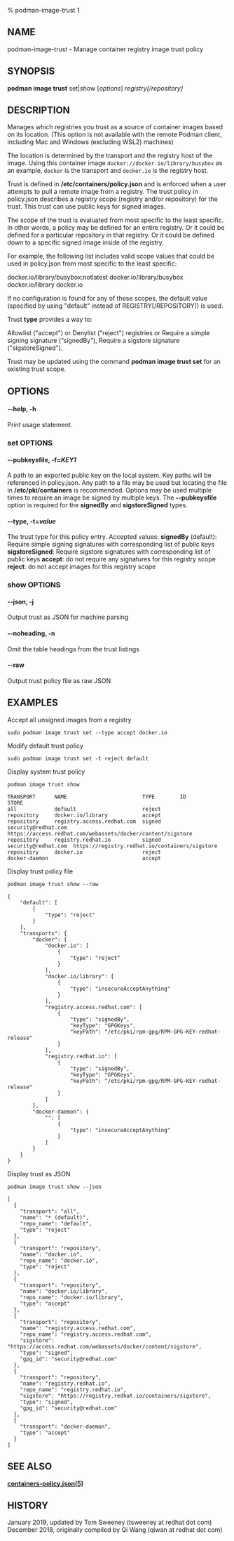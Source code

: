 % podman-image-trust 1

## NAME
podman\-image\-trust - Manage container registry image trust policy


## SYNOPSIS
**podman image trust** set|show [*options*] *registry[/repository]*

## DESCRIPTION
Manages which registries you trust as a source of container images  based on its location. (This option is not available with the remote Podman client, including Mac and Windows (excluding WSL2) machines)

The location is determined
by the transport and the registry host of the image.  Using this container image `docker://docker.io/library/busybox`
as an example, `docker` is the transport and `docker.io` is the registry host.

Trust is defined in **/etc/containers/policy.json** and is enforced when a user attempts to pull
a remote image from a registry.  The trust policy in policy.json describes a registry scope (registry and/or repository) for the trust.  This trust can use public keys for signed images.

The scope of the trust is evaluated from most specific to the least specific. In other words, a policy may be defined for an entire registry.  Or it could be defined for a particular repository in that registry. Or it could be defined down to a specific signed image inside of the registry.

For example, the following list includes valid scope values that could be used in policy.json from most specific to the least specific:

docker.io/library/busybox:notlatest
docker.io/library/busybox
docker.io/library
docker.io

If no configuration is found for any of these scopes, the default value (specified by using "default" instead of REGISTRY[/REPOSITORY]) is used.

Trust **type** provides a way to:

Allowlist ("accept") or
Denylist ("reject") registries or
Require a simple signing signature (“signedBy”),
Require a sigstore signature ("sigstoreSigned").

Trust may be updated using the command **podman image trust set** for an existing trust scope.

## OPTIONS
#### **--help**, **-h**
  Print usage statement.

### set OPTIONS

#### **--pubkeysfile**, **-f**=*KEY1*
  A path to an exported public key on the local system. Key paths
  will be referenced in policy.json. Any path to a file may be used but locating the file in **/etc/pki/containers** is recommended. Options may be used multiple times to
  require an image be signed by multiple keys.  The **--pubkeysfile** option is required for the **signedBy** and **sigstoreSigned** types.

#### **--type**, **-t**=*value*
  The trust type for this policy entry.
  Accepted values:
    **signedBy** (default): Require simple signing signatures with corresponding list of
                        public keys
    **sigstoreSigned**: Require sigstore signatures with corresponding list of
                        public keys
    **accept**: do not require any signatures for this
            registry scope
    **reject**: do not accept images for this registry scope

### show OPTIONS

#### **--json**, **-j**
  Output trust as JSON for machine parsing

#### **--noheading**, **-n**
  Omit the table headings from the trust listings

#### **--raw**
  Output trust policy file as raw JSON

## EXAMPLES

Accept all unsigned images from a registry

    sudo podman image trust set --type accept docker.io

Modify default trust policy

    sudo podman image trust set -t reject default

Display system trust policy

    podman image trust show
```
TRANSPORT      NAME                        TYPE        ID                   STORE
all            default                     reject
repository     docker.io/library           accept
repository     registry.access.redhat.com  signed      security@redhat.com  https://access.redhat.com/webassets/docker/content/sigstore
repository     registry.redhat.io          signed      security@redhat.com  https://registry.redhat.io/containers/sigstore
repository     docker.io                   reject
docker-daemon                              accept
```

Display trust policy file

	podman image trust show --raw
```
{
    "default": [
        {
            "type": "reject"
        }
    ],
    "transports": {
        "docker": {
            "docker.io": [
                {
                    "type": "reject"
                }
            ],
            "docker.io/library": [
                {
                    "type": "insecureAcceptAnything"
                }
            ],
            "registry.access.redhat.com": [
                {
                    "type": "signedBy",
                    "keyType": "GPGKeys",
                    "keyPath": "/etc/pki/rpm-gpg/RPM-GPG-KEY-redhat-release"
                }
            ],
            "registry.redhat.io": [
                {
                    "type": "signedBy",
                    "keyType": "GPGKeys",
                    "keyPath": "/etc/pki/rpm-gpg/RPM-GPG-KEY-redhat-release"
                }
            ]
        },
        "docker-daemon": {
            "": [
                {
                    "type": "insecureAcceptAnything"
                }
            ]
        }
    }
}
```

Display trust as JSON

	podman image trust show --json
```
[
  {
    "transport": "all",
    "name": "* (default)",
    "repo_name": "default",
    "type": "reject"
  },
  {
    "transport": "repository",
    "name": "docker.io",
    "repo_name": "docker.io",
    "type": "reject"
  },
  {
    "transport": "repository",
    "name": "docker.io/library",
    "repo_name": "docker.io/library",
    "type": "accept"
  },
  {
    "transport": "repository",
    "name": "registry.access.redhat.com",
    "repo_name": "registry.access.redhat.com",
    "sigstore": "https://access.redhat.com/webassets/docker/content/sigstore",
    "type": "signed",
    "gpg_id": "security@redhat.com"
  },
  {
    "transport": "repository",
    "name": "registry.redhat.io",
    "repo_name": "registry.redhat.io",
    "sigstore": "https://registry.redhat.io/containers/sigstore",
    "type": "signed",
    "gpg_id": "security@redhat.com"
  },
  {
    "transport": "docker-daemon",
    "type": "accept"
  }
]
```

## SEE ALSO
**[containers-policy.json(5)](https://github.com/containers/image/blob/main/docs/containers-policy.json.5.md)**

## HISTORY
January 2019, updated by Tom Sweeney (tsweeney at redhat dot com)
December 2018, originally compiled by Qi Wang (qiwan at redhat dot com)
